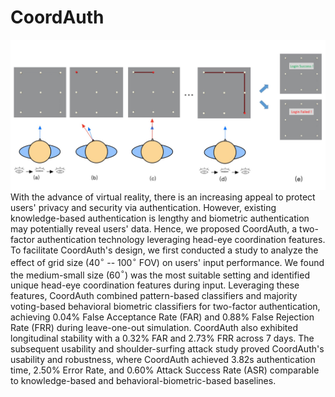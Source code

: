 # CoordAuth

![Story board](./figs/README/StoryBoard2.jpg)
With the advance of virtual reality, there is an increasing appeal to protect users' privacy and security via authentication. However, existing knowledge-based authentication is lengthy and biometric authentication may potentially reveal users' data. Hence, we proposed CoordAuth, a two-factor authentication technology leveraging head-eye coordination features. To facilitate CoordAuth's design, we first conducted a study to analyze the effect of grid size (40$^\circ$ -- 100$^\circ$ FOV) on users' input performance. We found the medium-small size (60$^\circ$) was the most suitable setting and identified unique head-eye coordination features during input. Leveraging these features, CoordAuth combined pattern-based classifiers and majority voting-based behavioral biometric classifiers for two-factor authentication, achieving 0.04\% False Acceptance Rate (FAR) and 0.88\% False Rejection Rate (FRR) during leave-one-out simulation. CoordAuth also exhibited longitudinal stability with a 0.32\% FAR and 2.73\% FRR across 7 days. The subsequent usability and shoulder-surfing attack study proved CoordAuth's usability and robustness, where CoordAuth achieved 3.82s authentication time, 2.50\% Error Rate, and 0.60\% Attack Success Rate (ASR) comparable to knowledge-based and behavioral-biometric-based baselines.
